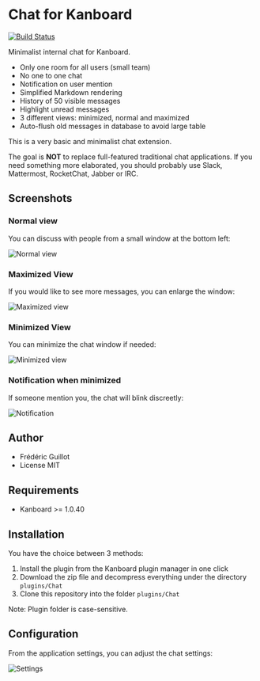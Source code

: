 Chat for Kanboard
=================

[![Build Status](https://travis-ci.org/kanboard/plugin-chat.svg?branch=master)](https://travis-ci.org/kanboard/plugin-chat)

Minimalist internal chat for Kanboard.

- Only one room for all users (small team)
- No one to one chat
- Notification on user mention
- Simplified Markdown rendering
- History of 50 visible messages
- Highlight unread messages
- 3 different views: minimized, normal and maximized
- Auto-flush old messages in database to avoid large table

This is a very basic and minimalist chat extension.

The goal is **NOT** to replace full-featured traditional chat applications.
If you need something more elaborated, you should probably use Slack, Mattermost, RocketChat, Jabber or IRC.

Screenshots
-----------

### Normal view

You can discuss with people from a small window at the bottom left:

![Normal view](https://cloud.githubusercontent.com/assets/323546/23592581/302b0d5e-01d1-11e7-96bd-ac1ff15ef0cd.png)

### Maximized View

If you would like to see more messages, you can enlarge the window:

![Maximized view](https://cloud.githubusercontent.com/assets/323546/23592555/d6f51e3c-01d0-11e7-97f7-6bc8cd3c996d.png)

### Minimized View

You can minimize the chat window if needed:

![Minimized view](https://cloud.githubusercontent.com/assets/323546/23592397/3775644a-01ce-11e7-8f03-a16d9f953dc9.png)

### Notification when minimized

If someone mention you, the chat will blink discreetly:

![Notification](https://cloud.githubusercontent.com/assets/323546/23592372/d375f842-01cd-11e7-8730-361fa8ed8f3e.gif)

Author
------

- Frédéric Guillot
- License MIT

Requirements
------------

- Kanboard >= 1.0.40

Installation
------------

You have the choice between 3 methods:

1. Install the plugin from the Kanboard plugin manager in one click
2. Download the zip file and decompress everything under the directory `plugins/Chat`
3. Clone this repository into the folder `plugins/Chat`

Note: Plugin folder is case-sensitive.

Configuration
-------------

From the application settings, you can adjust the chat settings:

![Settings](https://cloud.githubusercontent.com/assets/323546/23592607/956f8e88-01d1-11e7-8cbc-2c0b269fef9f.png)
